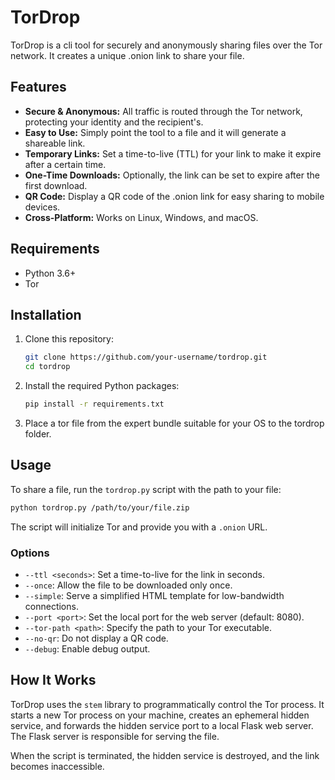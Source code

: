 # TorDrop

TorDrop is a cli tool for securely and anonymously sharing files over the Tor network. It creates a unique .onion link to share your file.

## Features

*   **Secure & Anonymous:** All traffic is routed through the Tor network, protecting your identity and the recipient's.
*   **Easy to Use:** Simply point the tool to a file and it will generate a shareable link.
*   **Temporary Links:** Set a time-to-live (TTL) for your link to make it expire after a certain time.
*   **One-Time Downloads:** Optionally, the link can be set to expire after the first download.
*   **QR Code:** Display a QR code of the .onion link for easy sharing to mobile devices.
*   **Cross-Platform:** Works on Linux, Windows, and macOS.

## Requirements

*   Python 3.6+
*   Tor

## Installation

1.  Clone this repository:
    ```bash
    git clone https://github.com/your-username/tordrop.git
    cd tordrop
    ```

2.  Install the required Python packages:
    ```bash
    pip install -r requirements.txt
    ```

3. Place a tor file from the expert bundle suitable for your OS to the tordrop folder.

## Usage

To share a file, run the `tordrop.py` script with the path to your file:

```bash
python tordrop.py /path/to/your/file.zip
```

The script will initialize Tor and provide you with a `.onion` URL.

### Options

*   `--ttl <seconds>`: Set a time-to-live for the link in seconds.
*   `--once`: Allow the file to be downloaded only once.
*   `--simple`: Serve a simplified HTML template for low-bandwidth connections.
*   `--port <port>`: Set the local port for the web server (default: 8080).
*   `--tor-path <path>`: Specify the path to your Tor executable.
*   `--no-qr`: Do not display a QR code.
*   `--debug`: Enable debug output.

## How It Works

TorDrop uses the `stem` library to programmatically control the Tor process. It starts a new Tor process on your machine, creates an ephemeral hidden service, and forwards the hidden service port to a local Flask web server. The Flask server is responsible for serving the file.

When the script is terminated, the hidden service is destroyed, and the link becomes inaccessible.
